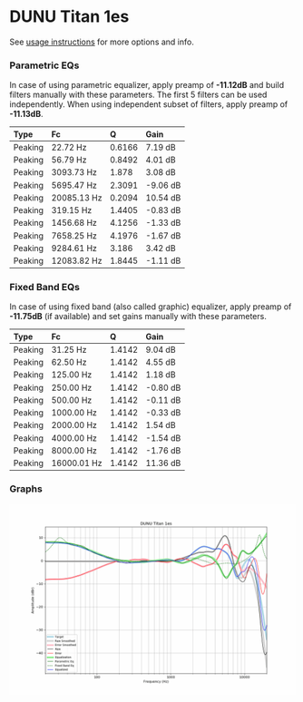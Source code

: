 # DUNU Titan 1es
See [usage instructions](https://github.com/jaakkopasanen/AutoEq#usage) for more options and info.

### Parametric EQs
In case of using parametric equalizer, apply preamp of **-11.12dB** and build filters manually
with these parameters. The first 5 filters can be used independently.
When using independent subset of filters, apply preamp of **-11.13dB**.

| Type    | Fc          |      Q | Gain     |
|:--------|:------------|:-------|:---------|
| Peaking | 22.72 Hz    | 0.6166 | 7.19 dB  |
| Peaking | 56.79 Hz    | 0.8492 | 4.01 dB  |
| Peaking | 3093.73 Hz  | 1.878  | 3.08 dB  |
| Peaking | 5695.47 Hz  | 2.3091 | -9.06 dB |
| Peaking | 20085.13 Hz | 0.2094 | 10.54 dB |
| Peaking | 319.15 Hz   | 1.4405 | -0.83 dB |
| Peaking | 1456.68 Hz  | 4.1256 | -1.33 dB |
| Peaking | 7658.25 Hz  | 4.1976 | -1.67 dB |
| Peaking | 9284.61 Hz  | 3.186  | 3.42 dB  |
| Peaking | 12083.82 Hz | 1.8445 | -1.11 dB |

### Fixed Band EQs
In case of using fixed band (also called graphic) equalizer, apply preamp of **-11.75dB**
(if available) and set gains manually with these parameters.

| Type    | Fc          |      Q | Gain     |
|:--------|:------------|:-------|:---------|
| Peaking | 31.25 Hz    | 1.4142 | 9.04 dB  |
| Peaking | 62.50 Hz    | 1.4142 | 4.55 dB  |
| Peaking | 125.00 Hz   | 1.4142 | 1.18 dB  |
| Peaking | 250.00 Hz   | 1.4142 | -0.80 dB |
| Peaking | 500.00 Hz   | 1.4142 | -0.11 dB |
| Peaking | 1000.00 Hz  | 1.4142 | -0.33 dB |
| Peaking | 2000.00 Hz  | 1.4142 | 1.54 dB  |
| Peaking | 4000.00 Hz  | 1.4142 | -1.54 dB |
| Peaking | 8000.00 Hz  | 1.4142 | -1.76 dB |
| Peaking | 16000.01 Hz | 1.4142 | 11.36 dB |

### Graphs
![](./DUNU%20Titan%201es.png)